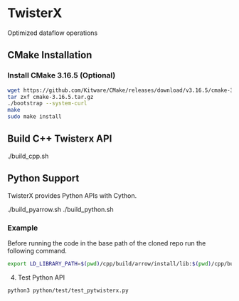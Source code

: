 # TwisterX
Optimized dataflow operations


## CMake Installation

### Install CMake 3.16.5 (Optional)

```bash
wget https://github.com/Kitware/CMake/releases/download/v3.16.5/cmake-3.16.5.tar.gz
tar zxf cmake-3.16.5.tar.gz
./bootstrap --system-curl
make 
sudo make install
```


## Build C++ Twisterx API

./build_cpp.sh
   

## Python Support

TwisterX provides Python APIs with Cython. 

./build_pyarrow.sh
./build_python.sh


### Example 

Before running the code in the base path of the cloned repo
run the following command. 

```bash
export LD_LIBRARY_PATH=$(pwd)/cpp/build/arrow/install/lib:$(pwd)/cpp/build/lib:$LD_LIBRARY_PATH
```

4. Test Python API


```bash
python3 python/test/test_pytwisterx.py
```



